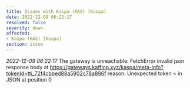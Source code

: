 ```yaml
---
title: Issues with Kaspa (KAS) [Kaspa]
date: 2022-12-09 06:22:17
resolved: false
severity: down
affected:
- Kaspa (KAS) [Kaspa]
section: issue
---
```


*2022-12-09 06:22:17* The gateway is unreachable: FetchError invalid json response body at https://gateways.kaffinp.xyz/kaspa/meta-info?tokenId=tti_72f4cbbed88a5902c78a896f reason: Unexpected token < in JSON at position 0